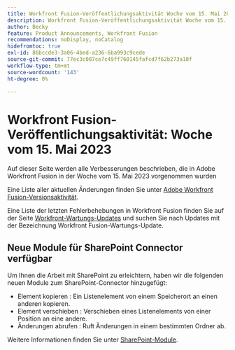 ```yaml
---
title: Workfront Fusion-Veröffentlichungsaktivität Woche vom 15. Mai 2023
description: Workfront Fusion-Veröffentlichungsaktivität Woche vom 15. Mai 2023
author: Becky
feature: Product Announcements, Workfront Fusion
recommendations: noDisplay, noCatalog
hidefromtoc: true
exl-id: 86bccde3-3a06-4bed-a236-6ba993c9cede
source-git-commit: 77ec3c007ce7c49ff760145fafcd7f62b273a18f
workflow-type: tm+mt
source-wordcount: '143'
ht-degree: 0%

---
```


# Workfront Fusion-Veröffentlichungsaktivität: Woche vom 15. Mai 2023

Auf dieser Seite werden alle Verbesserungen beschrieben, die in Adobe Workfront Fusion in der Woche vom 15. Mai 2023 vorgenommen wurden

Eine Liste aller aktuellen Änderungen finden Sie unter [Adobe Workfront Fusion-Versionsaktivität](/help/workfront-fusion/fusion-product-releases/fusion-release-activity.md).

Eine Liste der letzten Fehlerbehebungen in Workfront Fusion finden Sie auf der Seite [Workfront-Wartungs-Updates](https://experienceleague.adobe.com/docs/workfront-known-issues/releases/current-updates.html) und suchen Sie nach Updates mit der Bezeichnung Workfront Fusion-Wartungs-Update.

## Neue Module für SharePoint Connector verfügbar

Um Ihnen die Arbeit mit SharePoint zu erleichtern, haben wir die folgenden neuen Module zum SharePoint-Connector hinzugefügt:

* Element kopieren : Ein Listenelement von einem Speicherort an einen anderen kopieren.
* Element verschieben : Verschieben eines Listenelements von einer Position an eine andere.
* Änderungen abrufen : Ruft Änderungen in einem bestimmten Ordner ab.

Weitere Informationen finden Sie unter [SharePoint-Module](/help/workfront-fusion/references/apps-and-modules/third-party-connectors/sharepoint-modules.md).
